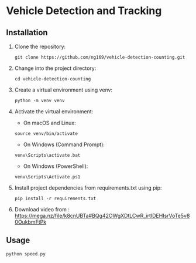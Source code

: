 # Vehicle Detection and Tracking

## Installation

1.  Clone the repository:

    ```shell
    git clone https://github.com/ng169/vehicle-detection-counting.git
    ```

2.  Change into the project directory:

    ```shell
    cd vehicle-detection-counting
    ```

3.  Create a virtual environment using venv:

    ```shell
    python -m venv venv
    ```

4.  Activate the virtual environment:

    - On macOS and Linux:

    ```shell
    source venv/bin/activate
    ```

    - On Windows (Command Prompt):

    ```shell
    venv\Scripts\activate.bat
    ```


    - On Windows (PowerShell):

    ```shell
    venv\Scripts\Activate.ps1
    ```

5.  Install project dependencies from requirements.txt using pip:
    ```
    pip install -r requirements.txt
    ```
6.  Download video from :
    https://mega.nz/file/k8cnUBTa#BQg42OWgXDtLCwR_irtIDEHIsrVoTe5v80OukbmFtPk

## Usage

```
python speed.py
```
